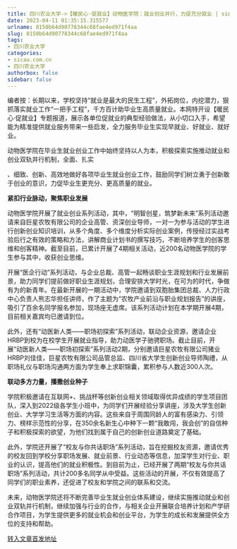 ```yaml
---
title: 四川农业大学->【暖民心·促就业】动物医学院：就业创业并行，力促充分就业 | sicau.com.cn
date: 2023-04-11 01:35:15.315577
urlname: 0150b64d90778344c68fae4ed971f4aa
slug: 0150b64d90778344c68fae4ed971f4aa
tags: 
- 四川农业大学
categories:
- sicau.com.cn
- 四川农业大学
authorbox: false
sidebar: false
---
```

编者按：长期以来，学校坚持“就业是最大的民生工程”，外拓岗位，内挖潜力，狠抓落实就业工作“一把手工程”，千方百计助毕业生高质量就业。本网特开设【暖民心·促就业】专题报道，展示各单位促就业的典型经验做法，从小切口入手，希望能为精准提供就业服务带来一些启发，全力服务毕业生实现早就业、好就业、就好业。

动物医学院在毕业生就业创业工作中始终坚持以人为本，积极探索实施推动就业和创业双轨并行机制，全面、扎实
<!--more-->
、细致、创新、高效地做好各项毕业生就业创业工作，鼓励同学们树立勇于创新敢于创业的意识，力促毕业生更充分、更高质量的就业。

**紧扣行业脉动，聚焦职业发展**

动物医学院开展了就业创业系列活动，其中，“明智创星，筑梦新未来”系列活动邀请来自巨星农牧有限公司的企业高管、资深创业导师，一对一为参与活动的学生进行创新创业知识培训，从多个角度、多个维度分析实际创业案例，传授经过实战考验后行之有效的策略和方法，讲解商业计划书的撰写技巧，不断培养学生的创客思维和创客精神。截至目前，已累计开展了4期相关活动，近200名动物医学院的学生参与其中，收获创业思维。

开展“医企行动”系列活动，与企业总裁、高管一起畅谈职业生涯规划和行业发展前景，助力同学们提前做好职业生涯规划，合理安排大学时光，在可为的时代，争做有为的新青年。在最新开展的一期活动中，学院邀请到双胞胎集团总裁、人力行政中心负责人熊志华担任讲师，作了主题为“农牧产业前沿与职业规划报告”的讲座，吸引了百余名同学报名参加，现场座无虚席。该系列活动计划在本学期开展4期，目前相关嘉宾均已邀请到位。

此外，还有“动医新人类——职场初探索”系列活动，联动企业资源，邀请企业HRBP到校为在校学生开展就业指导，助力动医学子驰骋职场。截止目前，开展“动医新人类——职场初探索”系列活动2期，分别邀请巨星农牧有限公司猪业HRBP刘佳佳，巨星农牧有限公司品管总监、四川省大学生创新创业导师陶禮，从职场礼仪与职场沟通两方面为学生奉上求职锦囊，累积参与人数近300人次。

**联动多方力量，播撒创业种子**

学院积极邀请在互联网+、挑战杯等创新创业相关领域取得优异成绩的学生项目团队，深入到2022级各学生小班中，为同学们开展经验分享讲座，涉及大学生创新创业、大学学习生活等方面的内容。这些来自于周围同龄人的富有感染力、引领力、榜样示范性的分享，在350余名新生心中种下一颗“我敢闯，我会创”的自信种子和积极探索的欲望，为他们找到属于自己的创新创业道路奠定了基础。

此外，学院还开展了“校友与你共话职场”系列活动，旨在挖掘校友资源，邀请优秀的校友回到学校分享职场发展、就业前景、行业动态等信息，加深学生对行业、职业的认识，提高他们的就业积极性。到目前为止，已经开展了两期“校友与你共话职场”系列活动，共计200多名同学从中受益。这些活动的开展，不仅有效提高了同学们的职业素养，还促进了校友和学院之间的联系和交流。

未来，动物医学院还将不断完善毕业生就业创业体系建设，继续实施推动就业和创业双轨并行机制，继续加强与行业的合作，与相关企业开展联合培养计划和产学研合作项目，为学生提供更多的就业机会和创业平台，为学生的成长和发展提供全方位的支持和帮助。



[转入文章首发地址](https://news.sicau.edu.cn/info/1135/71741.htm)